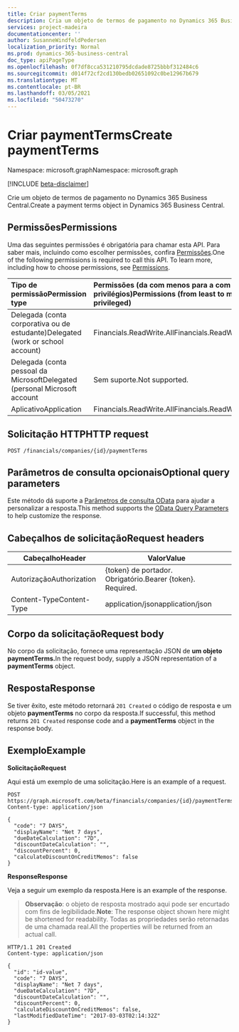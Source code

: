```yaml
---
title: Criar paymentTerms
description: Cria um objeto de termos de pagamento no Dynamics 365 Business Central.
services: project-madeira
documentationcenter: ''
author: SusanneWindfeldPedersen
localization_priority: Normal
ms.prod: dynamics-365-business-central
doc_type: apiPageType
ms.openlocfilehash: 0f7df8cca531210795dcdade8725bbbf312484c6
ms.sourcegitcommit: d014f72cf2cd130bedb02651092c0be12967b679
ms.translationtype: MT
ms.contentlocale: pt-BR
ms.lasthandoff: 03/05/2021
ms.locfileid: "50473270"
---
```

# <a name="create-paymentterms"></a><span data-ttu-id="c8b4e-103">Criar paymentTerms</span><span class="sxs-lookup"><span data-stu-id="c8b4e-103">Create paymentTerms</span></span>

<span data-ttu-id="c8b4e-104">Namespace: microsoft.graph</span><span class="sxs-lookup"><span data-stu-id="c8b4e-104">Namespace: microsoft.graph</span></span>

[!INCLUDE [beta-disclaimer](../../includes/beta-disclaimer.md)]

<span data-ttu-id="c8b4e-105">Crie um objeto de termos de pagamento no Dynamics 365 Business Central.</span><span class="sxs-lookup"><span data-stu-id="c8b4e-105">Create a payment terms object in Dynamics 365 Business Central.</span></span>

## <a name="permissions"></a><span data-ttu-id="c8b4e-106">Permissões</span><span class="sxs-lookup"><span data-stu-id="c8b4e-106">Permissions</span></span>
<span data-ttu-id="c8b4e-p101">Uma das seguintes permissões é obrigatória para chamar esta API. Para saber mais, incluindo como escolher permissões, confira [Permissões](/graph/permissions-reference).</span><span class="sxs-lookup"><span data-stu-id="c8b4e-p101">One of the following permissions is required to call this API. To learn more, including how to choose permissions, see [Permissions](/graph/permissions-reference).</span></span>

|<span data-ttu-id="c8b4e-109">Tipo de permissão</span><span class="sxs-lookup"><span data-stu-id="c8b4e-109">Permission type</span></span> |<span data-ttu-id="c8b4e-110">Permissões (da com menos para a com mais privilégios)</span><span class="sxs-lookup"><span data-stu-id="c8b4e-110">Permissions (from least to most privileged)</span></span>|
|:---------------|:------------------------------------------|
|<span data-ttu-id="c8b4e-111">Delegada (conta corporativa ou de estudante)</span><span class="sxs-lookup"><span data-stu-id="c8b4e-111">Delegated (work or school account)</span></span>|<span data-ttu-id="c8b4e-112">Financials.ReadWrite.All</span><span class="sxs-lookup"><span data-stu-id="c8b4e-112">Financials.ReadWrite.All</span></span> |
|<span data-ttu-id="c8b4e-113">Delegada (conta pessoal da Microsoft</span><span class="sxs-lookup"><span data-stu-id="c8b4e-113">Delegated (personal Microsoft account</span></span>|<span data-ttu-id="c8b4e-114">Sem suporte.</span><span class="sxs-lookup"><span data-stu-id="c8b4e-114">Not supported.</span></span>|
|<span data-ttu-id="c8b4e-115">Aplicativo</span><span class="sxs-lookup"><span data-stu-id="c8b4e-115">Application</span></span>|<span data-ttu-id="c8b4e-116">Financials.ReadWrite.All</span><span class="sxs-lookup"><span data-stu-id="c8b4e-116">Financials.ReadWrite.All</span></span>|

## <a name="http-request"></a><span data-ttu-id="c8b4e-117">Solicitação HTTP</span><span class="sxs-lookup"><span data-stu-id="c8b4e-117">HTTP request</span></span>
```http
POST /financials/companies/{id}/paymentTerms
```

## <a name="optional-query-parameters"></a><span data-ttu-id="c8b4e-118">Parâmetros de consulta opcionais</span><span class="sxs-lookup"><span data-stu-id="c8b4e-118">Optional query parameters</span></span>
<span data-ttu-id="c8b4e-119">Este método dá suporte a [Parâmetros de consulta OData](/graph/query-parameters) para ajudar a personalizar a resposta.</span><span class="sxs-lookup"><span data-stu-id="c8b4e-119">This method supports the [OData Query Parameters](/graph/query-parameters) to help customize the response.</span></span>

## <a name="request-headers"></a><span data-ttu-id="c8b4e-120">Cabeçalhos de solicitação</span><span class="sxs-lookup"><span data-stu-id="c8b4e-120">Request headers</span></span>
|<span data-ttu-id="c8b4e-121">Cabeçalho</span><span class="sxs-lookup"><span data-stu-id="c8b4e-121">Header</span></span>|<span data-ttu-id="c8b4e-122">Valor</span><span class="sxs-lookup"><span data-stu-id="c8b4e-122">Value</span></span>|
|---------------|-----------------------------|
|<span data-ttu-id="c8b4e-123">Autorização</span><span class="sxs-lookup"><span data-stu-id="c8b4e-123">Authorization</span></span>  |<span data-ttu-id="c8b4e-p102">{token} de portador. Obrigatório.</span><span class="sxs-lookup"><span data-stu-id="c8b4e-p102">Bearer {token}. Required.</span></span>    |
|<span data-ttu-id="c8b4e-126">Content-Type</span><span class="sxs-lookup"><span data-stu-id="c8b4e-126">Content-Type</span></span>   |<span data-ttu-id="c8b4e-127">application/json</span><span class="sxs-lookup"><span data-stu-id="c8b4e-127">application/json</span></span>             |

## <a name="request-body"></a><span data-ttu-id="c8b4e-128">Corpo da solicitação</span><span class="sxs-lookup"><span data-stu-id="c8b4e-128">Request body</span></span>
<span data-ttu-id="c8b4e-129">No corpo da solicitação, fornece uma representação JSON de **um objeto paymentTerms.**</span><span class="sxs-lookup"><span data-stu-id="c8b4e-129">In the request body, supply a JSON representation of a **paymentTerms** object.</span></span>

## <a name="response"></a><span data-ttu-id="c8b4e-130">Resposta</span><span class="sxs-lookup"><span data-stu-id="c8b4e-130">Response</span></span>
<span data-ttu-id="c8b4e-131">Se tiver êxito, este método retornará ```201 Created``` o código de resposta e um objeto **paymentTerms** no corpo da resposta.</span><span class="sxs-lookup"><span data-stu-id="c8b4e-131">If successful, this method returns ```201 Created``` response code and a **paymentTerms** object in the response body.</span></span>

## <a name="example"></a><span data-ttu-id="c8b4e-132">Exemplo</span><span class="sxs-lookup"><span data-stu-id="c8b4e-132">Example</span></span>

<span data-ttu-id="c8b4e-133">**Solicitação**</span><span class="sxs-lookup"><span data-stu-id="c8b4e-133">**Request**</span></span>

<span data-ttu-id="c8b4e-134">Aqui está um exemplo de uma solicitação.</span><span class="sxs-lookup"><span data-stu-id="c8b4e-134">Here is an example of a request.</span></span>

```http
POST https://graph.microsoft.com/beta/financials/companies/{id}/paymentTerms
Content-type: application/json

{
  "code": "7 DAYS",
  "displayName": "Net 7 days",
  "dueDateCalculation": "7D",
  "discountDateCalculation": "",
  "discountPercent": 0,
  "calculateDiscountOnCreditMemos": false
}
```

<span data-ttu-id="c8b4e-135">**Response**</span><span class="sxs-lookup"><span data-stu-id="c8b4e-135">**Response**</span></span>

<span data-ttu-id="c8b4e-136">Veja a seguir um exemplo da resposta.</span><span class="sxs-lookup"><span data-stu-id="c8b4e-136">Here is an example of the response.</span></span> 

> <span data-ttu-id="c8b4e-137">**Observação**: o objeto de resposta mostrado aqui pode ser encurtado com fins de legibilidade.</span><span class="sxs-lookup"><span data-stu-id="c8b4e-137">**Note**: The response object shown here might be shortened for readability.</span></span> <span data-ttu-id="c8b4e-138">Todas as propriedades serão retornadas de uma chamada real.</span><span class="sxs-lookup"><span data-stu-id="c8b4e-138">All the properties will be returned from an actual call.</span></span>

```http
HTTP/1.1 201 Created
Content-type: application/json

{
  "id": "id-value",
  "code": "7 DAYS",
  "displayName": "Net 7 days",
  "dueDateCalculation": "7D",
  "discountDateCalculation": "",
  "discountPercent": 0,
  "calculateDiscountOnCreditMemos": false,
  "lastModifiedDateTime": "2017-03-03T02:14:32Z"
}

```


